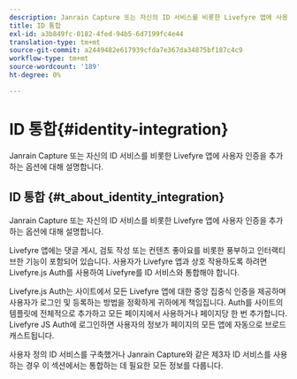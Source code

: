 ```yaml
---
description: Janrain Capture 또는 자신의 ID 서비스를 비롯한 Livefyre 앱에 사용자 인증을 추가하는 옵션에 대해 설명합니다.
title: ID 통합
exl-id: a3b849fc-0182-4fed-94b5-6d7199fc4e44
translation-type: tm+mt
source-git-commit: a2449482e617939cfda7e367da34875bf187c4c9
workflow-type: tm+mt
source-wordcount: '189'
ht-degree: 0%

---
```


# ID 통합{#identity-integration}

Janrain Capture 또는 자신의 ID 서비스를 비롯한 Livefyre 앱에 사용자 인증을 추가하는 옵션에 대해 설명합니다.

## ID 통합 {#t_about_identity_integration}

Janrain Capture 또는 자신의 ID 서비스를 비롯한 Livefyre 앱에 사용자 인증을 추가하는 옵션에 대해 설명합니다.

Livefyre 앱에는 댓글 게시, 검토 작성 또는 컨텐츠 좋아요를 비롯한 풍부하고 인터랙티브한 기능이 포함되어 있습니다. 사용자가 Livefyre 앱과 상호 작용하도록 하려면 Livefyre.js Auth를 사용하여 Livefyre를 ID 서비스와 통합해야 합니다.

Livefyre.js Auth는 사이트에서 모든 Livefyre 앱에 대한 중앙 집중식 인증을 제공하며 사용자가 로그인 및 등록하는 방법을 정확하게 귀하에게 책임집니다. Auth를 사이트의 템플릿에 전체적으로 추가하고 모든 페이지에서 사용하거나 페이지당 한 번 추가합니다. Livefyre JS Auth에 로그인하면 사용자의 정보가 페이지의 모든 앱에 자동으로 브로드캐스트됩니다.

사용자 정의 ID 서비스를 구축했거나 Janrain Capture와 같은 제3자 ID 서비스를 사용하는 경우 이 섹션에서는 통합하는 데 필요한 모든 정보를 다룹니다.
